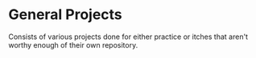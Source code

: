# General Projects

Consists of various projects done for either practice or itches that aren't worthy enough of their own repository.


